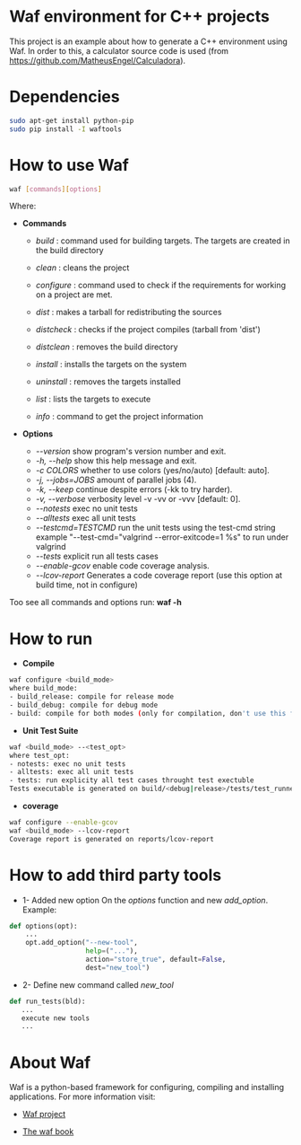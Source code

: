 # Waf environment for C++ projects

This project is an example about how to generate a C++ environment using Waf. In order to this, a calculator source code is used (from https://github.com/MatheusEngel/Calculadora).

# Dependencies
```sh
sudo apt-get install python-pip
sudo pip install -I waftools
```

# How to use Waf
```sh
waf [commands][options]
```
Where:

 * **Commands**
    * *build*                : command used for building targets. The targets are created in the build directory
    * *clean*              : cleans the project
    * *configure*       : command used to check if the requirements for working on a project are met.
    * *dist*                   : makes a tarball for redistributing the sources
    * *distcheck*       : checks if the project compiles (tarball from 'dist')
    * *distclean*        : removes the build directory

    * *install*              : installs the targets on the system
    * *uninstall*         : removes the targets installed
    * *list*                     : lists the targets to execute
    * *info*  : command to get the project information

 * **Options**
    * *--version*              show program's version number and exit.
    * *-h, --help*             show this help message and exit.
    * *-c COLORS*          whether to use colors (yes/no/auto) [default: auto].
    * *-j, --jobs=JOBS*  amount of parallel jobs (4).
    * *-k, --keep*             continue despite errors (-kk to try harder).
    * *-v, --verbose*       verbosity level -v -vv or -vvv [default: 0].
    * *--notests*             exec no unit tests
    * *--alltests*            exec all unit tests
    * *--testcmd=TESTCMD*     run the unit tests using the test-cmd string example "--test-cmd="valgrind --error-exitcode=1 %s" to run under valgrind
    * *--tests*         explicit run all tests cases
    * *--enable-gcov*       enable code coverage analysis.
    * *--lcov-report*         Generates a code coverage report (use this option at build time, not in configure)

Too see all commands and options run:  **waf -h**

# How to run

 * **Compile**
```sh
waf configure <build_mode>
where build_mode:
- build_release: compile for release mode
- build_debug: compile for debug mode
- build: compile for both modes (only for compilation, don't use this for the following commands).
```

 * **Unit Test Suite**
```sh
waf <build_mode> --<test_opt>
where test_opt:
- notests: exec no unit tests
- alltests: exec all unit tests
- tests: run explicity all test cases throught test exectuble
Tests executable is generated on build/<debug|release>/tests/test_runner
```

 * **coverage**
```sh
waf configure --enable-gcov
waf <build_mode> --lcov-report
Coverage report is generated on reports/lcov-report
```

# How to add third party tools
* 1- Added new option
On the *options* function and new *add_option*. Example:
```python
def options(opt):
    ...
    opt.add_option("--new-tool",
                   help=("..."),
                   action="store_true", default=False,
                   dest="new_tool")
```

* 2- Define new command called *new_tool*
```python
def run_tests(bld):
   ...
   execute new tools
   ...
```

# About Waf
Waf is a python-based framework for configuring, compiling and installing applications. For more information visit:

* [Waf project](https://github.com/waf-project/waf)

* [The waf book](https://waf.io/book/)
